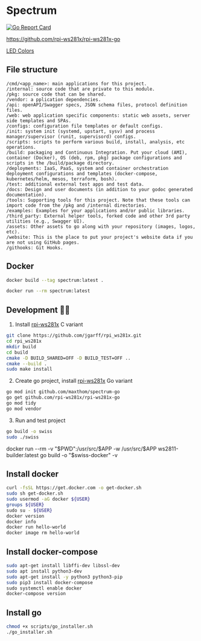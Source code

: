 # Spectrum

[![Go Report Card](https://goreportcard.com/badge/github.com/maxthom/spectrum-go)](https://goreportcard.com/report/github.com/maxthom/spectrum-go)

https://github.com/rpi-ws281x/rpi-ws281x-go

[LED Colors](https://www.springtree.net/audio-visual-blog/rgb-led-color-mixing/)

## File structure

```
/cmd/<app_name>: main applications for this project.
/internal: source code that are private to this module.
/pkg: source code that can be shared.
/vendor: a pplication dependencies.
/api: openAPI/Swagger specs, JSON schema files, protocol definition files.
/web: web application specific components: static web assets, server side templates and SPAs.
/configs: configuration file templates or default configs.
/init: system init (systemd, upstart, sysv) and process manager/supervisor (runit, supervisord) configs.
/scripts: scripts to perform various build, install, analysis, etc operations.
/build: packaging and Continuous Integration. Put your cloud (AMI), container (Docker), OS (deb, rpm, pkg) package configurations and scripts in the /build/package directory.
/deployments: IaaS, PaaS, system and container orchestration deployment configurations and templates (docker-compose, kubernetes/helm, mesos, terraform, bosh).
/test: additional external test apps and test data.
/docs: Design and user documents (in addition to your godoc generated documentation).
/tools: Supporting tools for this project. Note that these tools can import code from the /pkg and /internal directories.
/examples: Examples for your applications and/or public libraries.
/third_party: External helper tools, forked code and other 3rd party utilities (e.g., Swagger UI).
/assets: Other assets to go along with your repository (images, logos, etc).
/website: This is the place to put your project's website data if you are not using GitHub pages.
/githooks: Git Hooks.
```
## Docker

```sh
docker build --tag spectrum:latest .
```

```sh
docker run --rm spectrum:latest
```

## Development 🧑‍💻

1.  Install [rpi-ws281x](https://github.com/jgarff/rpi_ws281x) C variant

```sh
git clone https://github.com/jgarff/rpi_ws281x.git
cd rpi_ws281x
mkdir build
cd build
cmake -D BUILD_SHARED=OFF -D BUILD_TEST=OFF ..
cmake --build .
sudo make install
```
2. Create go project, install [rpi-ws281x](https://github.com/rpi-ws281x/rpi-ws281x-go) Go variant
```sh
go mod init github.com/maxthom/spectrum-go
go get github.com/rpi-ws281x/rpi-ws281x-go
go mod tidy
go mod vendor
```
3. Run and test project
```sh
go build -o swiss
sudo ./swiss
```


docker run --rm -v "$PWD":/usr/src/$APP -w /usr/src/$APP ws2811-builder:latest go build -o "$swiss-docker" -v

## Install docker
```sh
curl -fsSL https://get.docker.com -o get-docker.sh
sudo sh get-docker.sh
sudo usermod -aG docker ${USER}
groups ${USER}
‍sudo su - ${USER}
docker version
docker info
docker run hello-world
docker image rm hello-world
```

## Install docker-compose
```sh
sudo apt-get install libffi-dev libssl-dev
sudo apt install python3-dev
sudo apt-get install -y python3 python3-pip
sudo pip3 install docker-compose
‍sudo systemctl enable docker
docker-compose version
```

## Install go
```sh
chmod +x scripts/go_installer.sh
./go_installer.sh
```